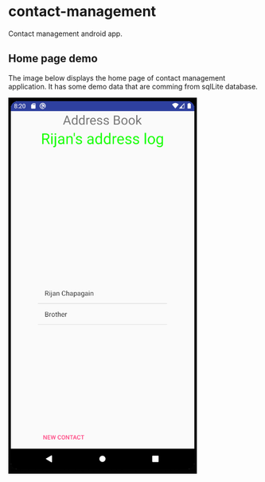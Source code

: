 # contact-management
Contact management android app.

## Home page demo
The image below displays the home page of contact management application. It has some demo data that are comming from sqlLite database.

![Home page demo](https://github.com/rijan-chapagain/contact-management/blob/main/app/src/main/res/Screenshots/home-page.PNG?raw=true)

